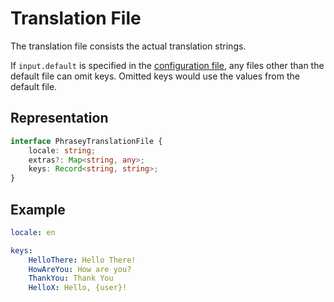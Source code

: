 # Translation File

The translation file consists the actual translation strings.

If `input.default` is specified in the [configuration file](./configuration.md), any files other than the default file can omit keys. Omitted keys would use the values from the default file.

## Representation

```ts
interface PhraseyTranslationFile {
    locale: string;
    extras?: Map<string, any>;
    keys: Record<string, string>;
}
```

## Example

```yaml
locale: en

keys:
    HelloThere: Hello There!
    HowAreYou: How are you?
    ThankYou: Thank You
    HelloX: Hello, {user}!
```
